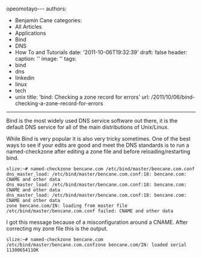 opeomotayo---
authors:
- Benjamin Cane
categories:
- All Articles
- Applications
- Bind
- DNS
- How To and Tutorials
date: '2011-10-06T19:32:39'
draft: false
header:
  caption: ''
  image: ''
tags:
- bind
- dns
- linkedin
- linux
- tech
- unix
title: 'bind: Checking a zone record for errors'
url: /2011/10/06/bind-checking-a-zone-record-for-errors

---

Bind is the most widely used DNS service software out there, it is the default DNS service for all of the main distributions of Unix/Linux.

While Bind is very popular it is also very tricky sometimes. One of the best ways to see if your edits are good and meet the DNS standards is to run a named-checkzone after editing a zone file and before reloading/restarting bind.

    slize:~# named-checkzone bencane.com /etc/bind/master/bencane.com.conf
    dns_master_load: /etc/bind/master/bencane.com.conf:18: bencane.com: CNAME and other data
    dns_master_load: /etc/bind/master/bencane.com.conf:18: bencane.com: CNAME and other data
    dns_master_load: /etc/bind/master/bencane.com.conf:18: bencane.com: CNAME and other data
    zone bencane.com/IN: loading from master file /etc/bind/master/bencane.com.conf failed: CNAME and other data

I got this message because of a misconfiguration around a CNAME. After correcting my zone file this is the output.

    slize:~# named-checkzone bencane.com /etc/bind/master/bencane.com.confzone bencane.com/IN: loaded serial 1130065411OK
